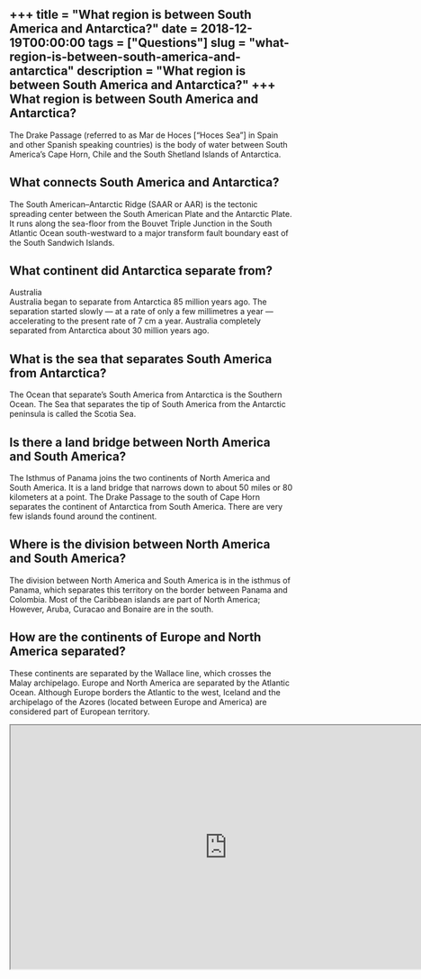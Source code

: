 +++
title = "What region is between South America and Antarctica?"
date = 2018-12-19T00:00:00
tags = ["Questions"]
slug = "what-region-is-between-south-america-and-antarctica"
description = "What region is between South America and Antarctica?"
+++
What region is between South America and Antarctica?
----------------------------------------------------

The Drake Passage (referred to as Mar de Hoces \[“Hoces Sea”\] in Spain and other Spanish speaking countries) is the body of water between South America’s Cape Horn, Chile and the South Shetland Islands of Antarctica.

What connects South America and Antarctica?
-------------------------------------------

The South American–Antarctic Ridge (SAAR or AAR) is the tectonic spreading center between the South American Plate and the Antarctic Plate. It runs along the sea-floor from the Bouvet Triple Junction in the South Atlantic Ocean south-westward to a major transform fault boundary east of the South Sandwich Islands.

What continent did Antarctica separate from?
--------------------------------------------

Australia  
Australia began to separate from Antarctica 85 million years ago. The separation started slowly — at a rate of only a few millimetres a year — accelerating to the present rate of 7 cm a year. Australia completely separated from Antarctica about 30 million years ago.

What is the sea that separates South America from Antarctica?
-------------------------------------------------------------

The Ocean that separate’s South America from Antarctica is the Southern Ocean. The Sea that separates the tip of South America from the Antarctic peninsula is called the Scotia Sea.

Is there a land bridge between North America and South America?
---------------------------------------------------------------

The Isthmus of Panama joins the two continents of North America and South America. It is a land bridge that narrows down to about 50 miles or 80 kilometers at a point. The Drake Passage to the south of Cape Horn separates the continent of Antarctica from South America. There are very few islands found around the continent.

Where is the division between North America and South America?
--------------------------------------------------------------

The division between North America and South America is in the isthmus of Panama, which separates this territory on the border between Panama and Colombia. Most of the Caribbean islands are part of North America; However, Aruba, Curacao and Bonaire are in the south.

How are the continents of Europe and North America separated?
-------------------------------------------------------------

These continents are separated by the Wallace line, which crosses the Malay archipelago. Europe and North America are separated by the Atlantic Ocean. Although Europe borders the Atlantic to the west, Iceland and the archipelago of the Azores (located between Europe and America) are considered part of European territory.

<iframe allow="accelerometer; autoplay; clipboard-write; encrypted-media; gyroscope; picture-in-picture" allowfullscreen="" class="__youtube_prefs__  epyt-is-override  no-lazyload" data-no-lazy="1" data-origheight="433" data-origwidth="770" data-skipgform_ajax_framebjll="" height="433" id="_ytid_79421" loading="lazy" src="https://www.youtube.com/embed/BsS01rsRLZ0?enablejsapi=1&autoplay=0&cc_load_policy=0&cc_lang_pref=&iv_load_policy=1&loop=0&modestbranding=0&rel=1&fs=1&playsinline=0&autohide=2&theme=dark&color=red&controls=1&" title="YouTube player" width="770"></iframe>